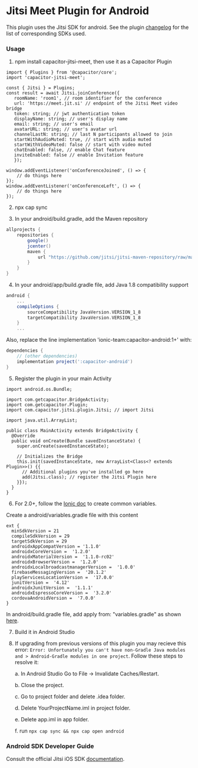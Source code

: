 # Jitsi Meet Plugin for Android

This plugin uses the Jitsi SDK for android. See the plugin [changelog](https://github.com/calvinckho/capacitor-jitsi-meet/blob/master/CHANGELOG.md) for the list of corresponding SDKs used.

### Usage

1. npm install capacitor-jitsi-meet, then use it as a Capacitor Plugin

```
import { Plugins } from '@capacitor/core';
import 'capacitor-jitsi-meet';

const { Jitsi } = Plugins;
const result = await Jitsi.joinConference({
   roomName: 'room1', // room identifier for the conference
   url: 'https://meet.jit.si' // endpoint of the Jitsi Meet video bridge
   token: string; // jwt authentication token
   displayName: string; // user's display name
   email: string; // user's email
   avatarURL: string; // user's avatar url
   channelLastN: string; // last N participants allowed to join
   startWithAudioMuted: true, // start with audio muted
   startWithVideoMuted: false // start with video muted
   chatEnabled: false, // enable Chat feature
   inviteEnabled: false // enable Invitation feature
   });

window.addEventListener('onConferenceJoined', () => {
    // do things here
});
window.addEventListener('onConferenceLeft', () => {
    // do things here
});

```

2. npx cap sync

3. In your android/build.gradle, add the Maven repository

```gradle
allprojects {
    repositories {
        google()
        jcenter()
        maven {
            url "https://github.com/jitsi/jitsi-maven-repository/raw/master/releases"
        }
    }
}
```

4. In your android/app/build.gradle file, add Java 1.8 compatibility support

```gradle
android {
    ...
    compileOptions {
        sourceCompatibility JavaVersion.VERSION_1_8
        targetCompatibility JavaVersion.VERSION_1_8
    }
    ...
```

Also, replace the line implementation 'ionic-team:capacitor-android:1+' with:

```gradle
dependencies {
    // (other dependencies)
    implementation project(':capacitor-android')
}
```

5. Register the plugin in your main Activity

```
import android.os.Bundle;

import com.getcapacitor.BridgeActivity;
import com.getcapacitor.Plugin;
import com.capacitor.jitsi.plugin.Jitsi; // import Jitsi

import java.util.ArrayList;

public class MainActivity extends BridgeActivity {
  @Override
  public void onCreate(Bundle savedInstanceState) {
    super.onCreate(savedInstanceState);

    // Initializes the Bridge
    this.init(savedInstanceState, new ArrayList<Class<? extends Plugin>>() {{
      // Additional plugins you've installed go here
      add(Jitsi.class); // register the Jitsi Plugin here
    }});
  }
}
```

6. For 2.0+, follow the [Ionic doc](https://capacitorjs.com/docs/android/updating#from-1-5-1-to-2-0-0) to create common variables.

 Create a android/variables.gradle file with this content
 ```
 ext {
   minSdkVersion = 21
   compileSdkVersion = 29
   targetSdkVersion = 29
   androidxAppCompatVersion = '1.1.0'
   androidxCoreVersion =  '1.2.0'
   androidxMaterialVersion =  '1.1.0-rc02'
   androidxBrowserVersion =  '1.2.0'
   androidxLocalbroadcastmanagerVersion =  '1.0.0'
   firebaseMessagingVersion =  '20.1.2'
   playServicesLocationVersion =  '17.0.0'
   junitVersion =  '4.12'
   androidxJunitVersion =  '1.1.1'
   androidxEspressoCoreVersion =  '3.2.0'
   cordovaAndroidVersion =  '7.0.0'
 }
```
 In android/build.gradle file, add apply from: "variables.gradle" as shown [here](https://github.com/ionic-team/capacitor/blob/master/android-template/build.gradle#L18).

7. Build it in Android Studio

8. If upgrading from previous versions of this plugin you may recieve this error: `Error: Unfortunately you can't have non-Gradle Java modules and > Android-Gradle modules in one project`. Follow these steps to resolve it:

   a. In Android Studio Go to File -> Invalidate Caches/Restart.
   
   b. Close the project.
   
   c. Go to project folder and delete .idea folder.
   
   d. Delete YourProjectName.iml in project folder.
   
   e. Delete app.iml in app folder.
   
   f. run `npx cap sync && npx cap open android` 

### Android SDK Developer Guide

Consult the official Jitsi iOS SDK [documentation](https://jitsi.github.io/handbook/docs/dev-guide/dev-guide-android-sdk).
